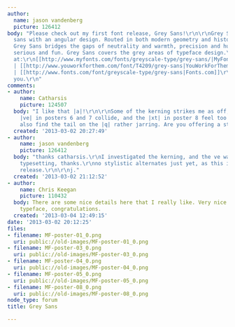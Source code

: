 ```yaml
---
author:
  name: jason vandenberg
  picture: 126412
body: "Please check out my first font release, Grey Sans!\r\n\r\nGrey Sans is a contemporary
  sans with an angular design. Routed in both modern geometry and historical handwriting,
  Grey Sans bridges the gaps of neutrality and warmth, precision and humanism, and
  serious and fun. Grey Sans covers the grey areas of typeface design.\r\n\r\nAvailable
  at:\r\n[[http://www.myfonts.com/fonts/greyscale-type/grey-sans/|MyFonts]] | [[http://www.fontspring.com/fonts/greyscale-type/grey-sans|Fontspring]]
  | [[http://www.youworkforthem.com/font/T4209/grey-sans|YouWorkForThem]] | [[http://www.hypefortype.com/grey-sans.html|HypeForType]]
  | [[http://www.fonts.com/font/greyscale-type/grey-sans|Fonts.com]]\r\n\r\nThank
  you.\r\n"
comments:
- author:
    name: Catharsis
    picture: 124507
  body: "I like that |a|!\r\n\r\nSome of the kerning strikes me as off, though. The
    |ve| in posters 6 and 7 collide, and the |xt| in poster 8 feel too wide, for instance.\r\n\r\nI
    also find the tail on the |q| rather jarring. Are you offering a stylistic alternate? "
  created: '2013-03-02 20:27:49'
- author:
    name: jason vandenberg
    picture: 126412
  body: "thanks catharsis.\r\nI investigated the kerning, and the ve was over zealous
    typesetting, thanks.\r\nno stylistic alternates just yet, as this is my first
    release.\r\n\r\nj."
  created: '2013-03-02 21:12:52'
- author:
    name: Chris Keegan
    picture: 110432
  body: There are some nice details here that I really like. Very nice for a first
    typeface, congratulations.
  created: '2013-03-04 12:49:15'
date: '2013-03-02 20:12:25'
files:
- filename: MF-poster-01_0.png
  uri: public://old-images/MF-poster-01_0.png
- filename: MF-poster-03_0.png
  uri: public://old-images/MF-poster-03_0.png
- filename: MF-poster-04_0.png
  uri: public://old-images/MF-poster-04_0.png
- filename: MF-poster-05_0.png
  uri: public://old-images/MF-poster-05_0.png
- filename: MF-poster-08_0.png
  uri: public://old-images/MF-poster-08_0.png
node_type: forum
title: Grey Sans

---
```

